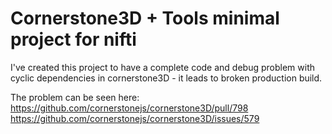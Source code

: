 # Cornerstone3D + Tools minimal project for nifti

I've created this project to have a complete code and debug problem with cyclic dependencies in cornerstone3D - it leads to broken production build.

The problem can be seen here:
https://github.com/cornerstonejs/cornerstone3D/pull/798
https://github.com/cornerstonejs/cornerstone3D/issues/579
